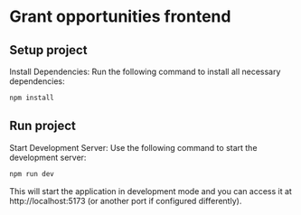 # Grant opportunities frontend

## Setup project
Install Dependencies: Run the following command to install all necessary dependencies:

```sh
npm install
```

## Run project 
Start Development Server: Use the following command to start the development server:
```sh
npm run dev
```
This will start the application in development mode and you can access it at http://localhost:5173 (or another port if configured differently).
